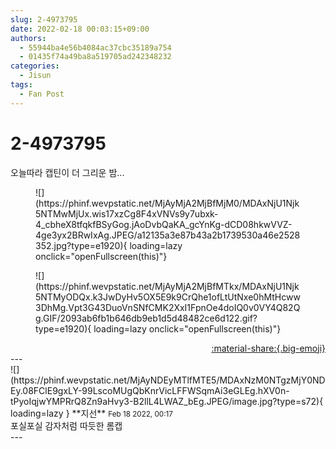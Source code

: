 ```yaml
---
slug: 2-4973795
date: 2022-02-18 00:03:15+09:00
authors:
  - 55944ba4e56b4084ac37cbc35189a754
  - 01435f74a49ba8a519705ad242348232
categories:
  - Jisun
tags:
  - Fan Post
---
```


# 2-4973795

<div class="post-container" markdown="1">
<div class="content-container md-sidebar__scrollwrap" markdown="1">

오늘따라 캡틴이 더 그리운 밤...
<figure markdown="1">
![](https://phinf.wevpstatic.net/MjAyMjA2MjBfMjM0/MDAxNjU1Njk5NTMwMjUx.wis17xzCg8F4xVNVs9y7ubxk-4_cbheX8tfqkfBSyGog.jAoDvbQaKA_gcYnKg-dCD08hkwVVZ-4ge3yx2BRwIxAg.JPEG/a12135a3e87b43a2b1739530a46e2528352.jpg?type=e1920){ loading=lazy onclick="openFullscreen(this)"}
</figure>

<figure markdown="1">
![](https://phinf.wevpstatic.net/MjAyMjA2MjBfMTkx/MDAxNjU1Njk5NTMyODQx.k3JwDyHv5OX5E9k9CrQhe1ofLtUtNxe0hMtHcww3DhMg.Vpt3G43DuoVnSNfCMK2XxI1FpnOe4doIQ0v0VY4Q82Qg.GIF/2093ab6fb1b646db9eb1d5d48482ce6d122.gif?type=e1920){ loading=lazy onclick="openFullscreen(this)"}
</figure>


</div>
</div>

<div style="text-align: right;" markdown="1">
<a href="https://weverse.io/fromis9/fanpost/2-4973795" style="text-align: right;">:material-share:{.big-emoji}</a>
</div>
---

<div class="comments-container md-sidebar__scrollwrap" markdown="1">
<div class="comment" markdown="1">
<div class='id-container' markdown="1">
![](https://phinf.wevpstatic.net/MjAyNDEyMTlfMTE5/MDAxNzM0NTgzMjY0NDEy.08FClE9gxLY-99LscoMUgQbKnrVicLFFWSqmAi3eGLEg.hXV0n-tPyoIqjwYMPRrQ8Zn9aHvy3-B2llL4LWAZ_bEg.JPEG/image.jpg?type=s72){ loading=lazy }
**<span class="artist">지선</span>** <small>Feb 18 2022, 00:17</small><br>
</div>
<div class='comment-body' markdown="1">
포실포실 감자처럼 따듯한 롬캡
</div>
</div>
</div>
---

